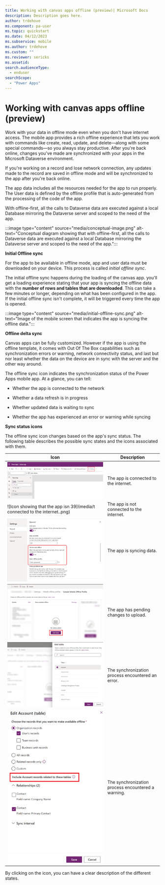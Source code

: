 ```yaml
---
title: Working with canvas apps offline (preview)| Microsoft Docs
description: Description goes here.
author: trdehove
ms.component: pa-user
ms.topic: quickstart
ms.date: 04/12/2023
ms.subservice: mobile
ms.author: trdehove
ms.custom: ""
ms.reviewer: sericks
ms.assetid: 
search.audienceType: 
  - enduser
searchScope:
  - "Power Apps"
---
```


# Working with canvas apps offline (preview)

Work with your data in offline mode even when you don't have internet access. The mobile app provides a rich offline experience that lets you work with commands like create, read, update, and delete—along with some special commands—so you always stay productive. After you're back online, changes you've made are synchronized with your apps in the Microsoft Dataverse environment.

If you're working on a record and lose network connection, any updates made to the record are saved in offline mode and will be synchronized to the app after you're back online.

The app data includes all the resources needed for the app to run properly. The User data is defined by the offline profile that is auto-generated from the processing of the code of the app.

With offline-first, all the calls to Dataverse data are executed against a local Database mirroring the Dataverse server and scoped to the need of the app.

:::image type="content" source="media/conceptual-image.png" alt-text="Conceptual diagram showing that with offline-first, all the calls to Dataverse data are executed against a local Database mirroring the Dataverse server and scoped to the need of the app.":::

**Initial Offline sync**

For the app to be available in offline mode, app and user data must be downloaded on your device. This process is called *initial offline sync*.

The initial offline sync happens during the loading of the canvas app. you'll get a loading experience stating that your app is syncing the offline data with the **number of rows and tables that are downloaded**. This can take a few minutes or longer, depending on what has been configured in the app. If the initial offline sync isn't complete, it will be triggered every time the app is opened.

:::image type="content" source="media/initial-offline-sync.png" alt-text="Image of the mobile screen that indicates the app is syncing the offline data.":::

**Offline delta sync**

Canvas apps can be fully customized. However if the app is using the offline template, it comes with Out Of The Box capabilities such as synchronization errors or warning, network connectivity status, and last but nor least whether the data on the device are in sync with the server and the other way around.

The offline sync icon indicates the synchronization status of the Power Apps mobile app. At a glance, you can tell:

-   Whether the app is connected to the network

-   Whether a data refresh is in progress

-   Whether updated data is waiting to sync

-   Whether the app has experienced an error or warning while syncing

**Sync status icons**

The offline sync icon changes based on the app's sync status. The following table describes the possible sync states and the icons associated with them.

| **Icon**                                                                                                                                           | **Description**                                    |
|----------------------------------------------------------------------------------------------------------------------------------------------------|----------------------------------------------------|
| ![Icon showing that the app is connected to the internet ](media/image3.png)              | The app is connected to the internet.              |
| ![Icon showing that the app isn  39](media/t connected to the internet..png)       | The app is not connected to the internet.          |
| ![Icon showing that the app is syncing data ](media/image5.png)                           | The app is syncing data.                           |
| ![Icon showing that the app has pending changes to upload ](media/image6.png)             | The app has pending changes to upload.             |
| ![Icon showing that the synchronization process encountered an error ](media/image7.png)  | The synchronization process encountered an error.  |
| ![Icon showing that the synchronization process encountered a warning ](media/image8.png) | The synchronization process encountered a warning. |

By clicking on the icon, you can have a clear description of the different states.
